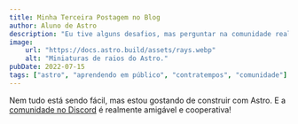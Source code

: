 ```yaml
---
title: Minha Terceira Postagem no Blog
author: Aluno de Astro
description: "Eu tive alguns desafios, mas perguntar na comunidade realmente me ajudou!"
image:
    url: "https://docs.astro.build/assets/rays.webp"
    alt: "Miniaturas de raios do Astro."
pubDate: 2022-07-15
tags: ["astro", "aprendendo em público", "contratempos", "comunidade"]
---
```

Nem tudo está sendo fácil, mas estou gostando de construir com Astro. E a [comunidade no Discord](https://astro.build/chat) é realmente amigável e cooperativa!